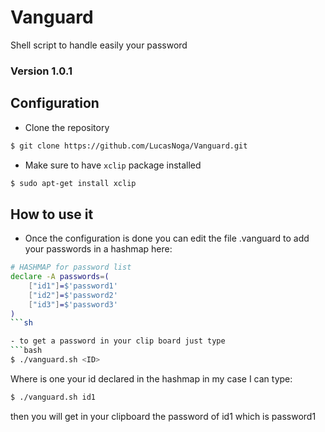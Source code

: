 # Vanguard
Shell script to handle easily your password
### Version 1.0.1
## Configuration
- Clone the repository
```bash
$ git clone https://github.com/LucasNoga/Vanguard.git
```
- Make sure to have `xclip` package installed
```bash
$ sudo apt-get install xclip
```

## How to use it
- Once the configuration is done you can edit the file .vanguard to add your passwords in a hashmap here:
```sh
# HASHMAP for password list
declare -A passwords=(
    ["id1"]=$'password1'
    ["id2"]=$'password2'
    ["id3"]=$'password3'
)
```sh

- to get a password in your clip board just type
```bash
$ ./vanguard.sh <ID>
```
Where <ID> is one your id declared in the hashmap in my case I can type:
```bash
$ ./vanguard.sh id1
```
then you will get in your clipboard the password of id1 which is password1